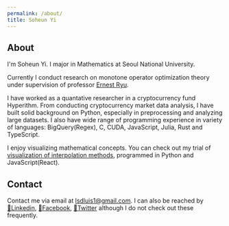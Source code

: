 ```yaml
---
permalink: /about/
title: Soheun Yi
---
```

## About
I'm Soheun Yi. I major in Mathematics at Seoul National University.

Currently I conduct research on monotone operator optimization theory under supervision of professor [Ernest Ryu][Ryu].

I have worked as a quantative researcher in a cryptocurrency fund Hyperithm. From conducting cryptocurrency market data analysis, I have built solid background on Python, especially in preprocessing and analyzing large datasets. I also have wide range of programming experience in variety of languages: BigQuery(Regex), C, CUDA, JavaScript, Julia, Rust and TypeScript.

I enjoy visualizing mathematical concepts. You can check out my trial of [visualization of interpolation methods][na_visualization], programmed in Python and JavaScript(React).

## Contact
Contact me via email at [lsdluis1@gmail.com](mailto:lsdluis1@gmail.com). I can also be reached by [:link:Linkedin][linkedin], [:link:Facebook][facebook], [:link:Twitter][twitter] although I do not check out these frequently.

[na_visualization]: https://lsdluis1.github.io/na_visualization/
[Ryu]: http://www.math.snu.ac.kr/~ernestryu/
[linkedin]: https://www.linkedin.com/in/soheun-yi-b7a923210/
[facebook]: https://www.facebook.com/profile.php?id=100000321658972
[twitter]: https://twitter.com/isoheun
